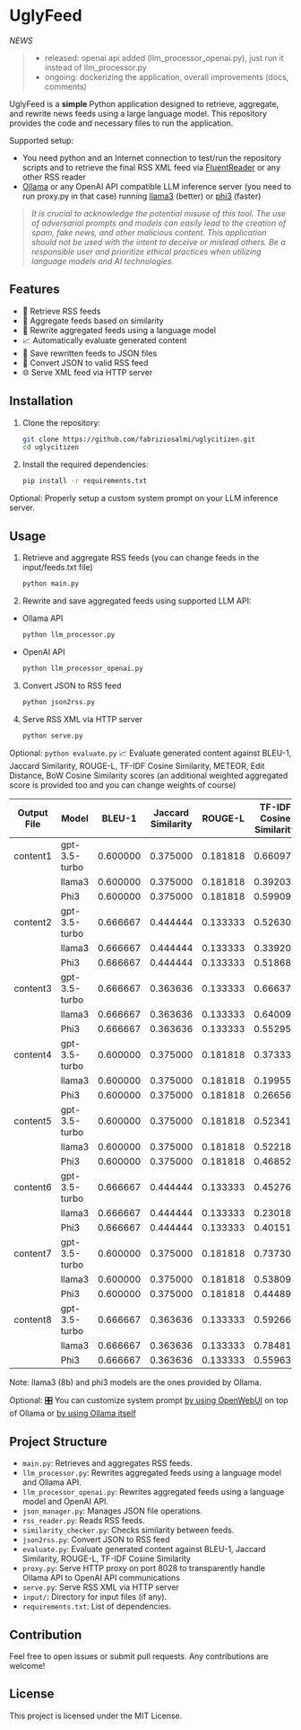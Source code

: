 # UglyFeed

_NEWS_
> - released: openai api added (llm_processor_openai.py), just run it instead of llm_processor.py
> - ongoing: dockerizing the application, overall improvements (docs, comments)

UglyFeed is a **simple** Python application designed to retrieve, aggregate, and rewrite news feeds using a large language model. This repository provides the code and necessary files to run the application.

Supported setup:

- You need python and an Internet connection to test/run the repository scripts and to retrieve the final RSS XML feed via [FluentReader](https://github.com/yang991178/fluent-reader) or any other RSS reader
- [Ollama](https://ollama.com/download) or any OpenAI API compatible LLM inference server (you need to run proxy.py in that case) running [llama3](https://ollama.com/library/llama3) (better) or [phi3](https://ollama.com/library/phi3) (faster)


> _It is crucial to acknowledge the potential misuse of this tool. The use of adversarial prompts and models can easily lead to the creation of spam, fake news, and other malicious content. This application should not be used with the intent to deceive or mislead others. Be a responsible user and prioritize ethical practices when utilizing language models and AI technologies._

## Features

- 📡 Retrieve RSS feeds
- 🧮 Aggregate feeds based on similarity
- 🤖 Rewrite aggregated feeds using a language model
- 📈 Automatically evaluate generated content
- 💾 Save rewritten feeds to JSON files
- 🔁 Convert JSON to valid RSS feed
- 🌐 Serve XML feed via HTTP server

## Installation

1. Clone the repository:
    ```sh
    git clone https://github.com/fabriziosalmi/uglycitizen.git
    cd uglycitizen
    ```

2. Install the required dependencies:
    ```sh
    pip install -r requirements.txt
    ```
Optional: 
Properly setup a custom system prompt on your LLM inference server.
   
## Usage

1. Retrieve and aggregate RSS feeds (you can change feeds in the input/feeds.txt file)
    ```sh
    python main.py
    ```
   
2. Rewrite and save aggregated feeds using supported LLM API:

 - Ollama API
    ```sh
    python llm_processor.py
    ```
 - OpenAI API
    ```sh
    python llm_processor_openai.py
    ```
    
3. Convert JSON to RSS feed
    ```sh
    python json2rss.py
    ```
    
4. Serve RSS XML via HTTP server
    ```sh
    python serve.py
    ```

Optional:
    ```
    python evaluate.py
    ```
📈 Evaluate generated content against BLEU-1, Jaccard Similarity, ROUGE-L, TF-IDF Cosine Similarity, METEOR, Edit Distance, BoW Cosine Similarity scores (an additional weighted aggregated score is provided too and you can change weights of course)


| Output File | Model | BLEU-1 | Jaccard Similarity | ROUGE-L | TF-IDF Cosine Similarity | METEOR | Edit Distance | BoW Cosine Similarity | Aggregated Score |
| --- | --- | --- | --- | --- | --- | --- | --- | --- | --- |
| content1 | gpt-3.5-turbo | 0.600000 | 0.375000 | 0.181818 | 0.660978 | 0.389535 | 0.545455 | 0.763283 | **0.374743** |
|          | llama3 | 0.600000 | 0.375000 | 0.181818 | 0.392030 | 0.303253 | 0.545455 | 0.503019 | 0.313194 |
|          | Phi3 | 0.600000 | 0.375000 | 0.181818 | 0.599097 | 0.337187 | 0.545455 | 0.707138 | 0.357706 |
| content2 | gpt-3.5-turbo | 0.666667 | 0.444444 | 0.133333 | 0.526300 | 0.374514 | 0.533333 | 0.618528 | **0.354601** |
|          | llama3 | 0.666667 | 0.444444 | 0.133333 | 0.339200 | 0.241708 | 0.533333 | 0.433891 | 0.304147 |
|          | Phi3 | 0.666667 | 0.444444 | 0.133333 | 0.518680 | 0.320975 | 0.533333 | 0.606571 | 0.347289 |
| content3 | gpt-3.5-turbo | 0.666667 | 0.363636 | 0.133333 | 0.666370 | 0.482562 | 0.533333 | 0.760096 | **0.383873** |
|          | llama3 | 0.666667 | 0.363636 | 0.133333 | 0.640099 | 0.436270 | 0.533333 | 0.719034 | 0.372510 |
|          | Phi3 | 0.666667 | 0.363636 | 0.133333 | 0.552954 | 0.363119 | 0.533333 | 0.658565 | 0.350433 |
| content4 | gpt-3.5-turbo | 0.600000 | 0.375000 | 0.181818 | 0.373337 | 0.310227 | 0.545455 | 0.521980 | **0.313918** |
|          | llama3 | 0.600000 | 0.375000 | 0.181818 | 0.199557 | 0.233573 | 0.545455 | 0.300208 | 0.266698 |
|          | Phi3 | 0.600000 | 0.375000 | 0.181818 | 0.266569 | 0.258863 | 0.545455 | 0.391706 | 0.285077 |
| content5 | gpt-3.5-turbo | 0.600000 | 0.375000 | 0.181818 | 0.523415 | 0.437073 | 0.545455 | 0.628784 | 0.352291 |
|          | llama3 | 0.600000 | 0.375000 | 0.181818 | 0.522185 | 0.480200 | 0.545455 | 0.623483 | **0.355950** |
|          | Phi3 | 0.600000 | 0.375000 | 0.181818 | 0.468521 | 0.457982 | 0.545455 | 0.570876 | 0.343102 |
| content6 | gpt-3.5-turbo | 0.666667 | 0.444444 | 0.133333 | 0.452761 | 0.254774 | 0.533333 | 0.606382 | **0.334058** |
|          | llama3 | 0.666667 | 0.444444 | 0.133333 | 0.230188 | 0.257172 | 0.533333 | 0.337770 | 0.285180 |
|          | Phi3 | 0.666667 | 0.444444 | 0.133333 | 0.401519 | 0.284667 | 0.533333 | 0.550536 | 0.326339 |
| content7 | gpt-3.5-turbo | 0.600000 | 0.375000 | 0.181818 | 0.737304 | 0.405061 | 0.545455 | 0.809709 | **0.388571** |
|          | llama3 | 0.600000 | 0.375000 | 0.181818 | 0.538091 | 0.292103 | 0.545455 | 0.646695 | 0.341053 |
|          | Phi3 | 0.600000 | 0.375000 | 0.181818 | 0.444893 | 0.290764 | 0.545455 | 0.558493 | 0.322779 |
| content8 | gpt-3.5-turbo | 0.666667 | 0.363636 | 0.133333 | 0.592662 | 0.306119 | 0.533333 | 0.701155 | 0.352963 |
|          | llama3 | 0.666667 | 0.363636 | 0.133333 | 0.784819 | 0.464478 | 0.533333 | 0.850826 | **0.402982** |
|          | Phi3 | 0.666667 | 0.363636 | 0.133333 | 0.559636 | 0.289311 | 0.533333 | 0.679572 | 0.345822 |

Note: llama3 (8b) and phi3 models are the ones provided by Ollama.

Optional: 
🎛️ You can customize system prompt [by using OpenWebUI](https://github.com/open-webui/open-webui) on top of Ollama or [by using Ollama itself](https://github.com/ollama/ollama/blob/main/docs/modelfile.md)
  
## Project Structure

- `main.py`: Retrieves and aggregates RSS feeds.
- `llm_processor.py`: Rewrites aggregated feeds using a language model and Ollama API.
- `llm_processor_openai.py`: Rewrites aggregated feeds using a language model and OpenAI API.
- `json_manager.py`: Manages JSON file operations.
- `rss_reader.py`: Reads RSS feeds.
- `similarity_checker.py`: Checks similarity between feeds.
- `json2rss.py`: Convert JSON to RSS feed
- `evaluate.py`: Evaluate generated content against BLEU-1, Jaccard Similarity, ROUGE-L, TF-IDF Cosine Similarity
- `proxy.py`: Serve HTTP proxy on port 8028 to transparently handle Ollama API to OpenAI API communications
- `serve.py`: Serve RSS XML via HTTP server
- `input/`: Directory for input files (if any).
- `requirements.txt`: List of dependencies.

## Contribution

Feel free to open issues or submit pull requests. Any contributions are welcome!

## License

This project is licensed under the MIT License.
